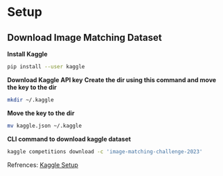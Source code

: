 # Setup

## Download Image Matching Dataset
**Install Kaggle**
```bash
pip install --user kaggle
```

**Download Kaggle API key**
**Create the dir using this command and move the key to the dir**
```bash
mkdir ~/.kaggle
```

**Move the key to the dir**
```bash
mv kaggle.json ~/.kaggle
```

**CLI command to download kaggle dataset**
```bash 
kaggle competitions download -c 'image-matching-challenge-2023'
```

Refrences: [Kaggle Setup](https://www.endtoend.ai/tutorial/how-to-download-kaggle-datasets-on-ubuntu/)

